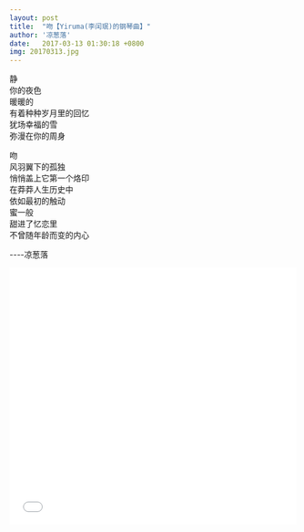 ```yaml
---
layout: post
title:  "吻【Yiruma(李闰珉)的钢琴曲】"
author: '凉葱落'
date:   2017-03-13 01:30:18 +0800
img: 20170313.jpg
---
```

静<br/>
你的夜色<br/>
暖暖的<br/>
有着种种岁月里的回忆<br/>
犹场幸福的雪<br/>
弥漫在你的周身<br/>

吻<br/>
风羽翼下的孤独<br/>
悄悄盖上它第一个烙印<br/>
在莽莽人生历史中<br/>
依如最初的触动<br/>
蜜一般<br/>
甜进了忆恋里<br/>
不曾随年龄而变的内心<br/>

----凉葱落
<iframe frameborder="0" src="//music.163.com/outchain/player?type=1&id=3306095&auto=1&height=430" allowfullscreen style="width:100%;height:450px"></iframe>


